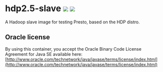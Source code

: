 # hdp2.5-slave [![][layers-badge]][layers-link] [![][version-badge]][dockerhub-link]
           
[layers-badge]: https://images.microbadger.com/badges/image/teradatalabs/hdp2.5-slave.svg
[layers-link]: https://microbadger.com/images/teradatalabs/hdp2.5-slave
[version-badge]: https://images.microbadger.com/badges/version/teradatalabs/hdp2.5-slave.svg
[dockerhub-link]: https://hub.docker.com/r/teradatalabs/hdp2.5-slave

A Hadoop slave image for testing Presto, based on the HDP distro.

## Oracle license

By using this container, you accept the Oracle Binary Code License Agreement for Java SE available here:
[http://www.oracle.com/technetwork/java/javase/terms/license/index.html](http://www.oracle.com/technetwork/java/javase/terms/license/index.html)
